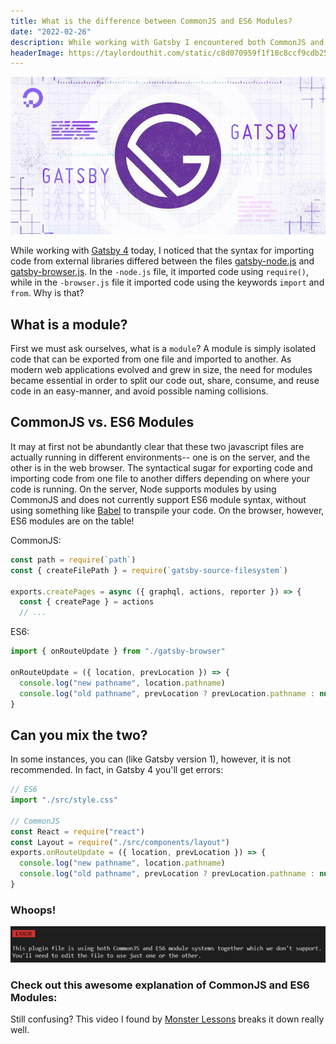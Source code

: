 ```yaml
---
title: What is the difference between CommonJS and ES6 Modules?
date: "2022-02-26"
description: While working with Gatsby I encountered both CommonJS and ES6 Module syntax. Let us explore why that is and how they differ.
headerImage: https://taylordouthit.com/static/c8d070959f1f18c8ccf9cdb2543a02bd/1d69c/gatsby.png
---
```


![gatsby logo](./gatsby.png)

While working with [Gatsby 4](https://www.gatsbyjs.com/) today, I noticed that the syntax for importing code from external libraries differed between the files [gatsby-node.js](https://www.gatsbyjs.com/docs/reference/config-files/gatsby-node/) and [gatsby-browser.js](https://www.gatsbyjs.com/docs/reference/config-files/gatsby-browser/). In the `-node.js` file, it imported code using `require()`, while in the `-browser.js` file it imported code using the keywords `import` and `from`. Why is that?

## What is a module?

First we must ask ourselves, what is a `module`? A module is simply isolated code that can be exported from one file and imported to another. As modern web applications evolved and grew in size, the need for modules became essential in order to split our code out, share, consume, and reuse code in an easy-manner, and avoid possible naming collisions.

## CommonJS vs. ES6 Modules

It may at first not be abundantly clear that these two javascript files are actually running in different environments-- one is on the server, and the other is in the web browser. The syntactical sugar for exporting code and importing code from one file to another differs depending on where your code is running. On the server, Node supports modules by using CommonJS and does not currently support ES6 module syntax, without using something like [Babel](https://babeljs.io/) to transpile your code. On the browser, however, ES6 modules are on the table!

CommonJS:

```js
const path = require(`path`)
const { createFilePath } = require(`gatsby-source-filesystem`)

exports.createPages = async ({ graphql, actions, reporter }) => {
  const { createPage } = actions
  // ...
```

ES6:

```js
import { onRouteUpdate } from "./gatsby-browser"

onRouteUpdate = ({ location, prevLocation }) => {
  console.log("new pathname", location.pathname)
  console.log("old pathname", prevLocation ? prevLocation.pathname : null)
}
```

## Can you mix the two?

In some instances, you can (like Gatsby version 1), however, it is not recommended. In fact, in Gatsby 4 you'll get errors:

```js
// ES6
import "./src/style.css"

// CommonJS
const React = require("react")
const Layout = require("./src/components/layout")
exports.onRouteUpdate = ({ location, prevLocation }) => {
  console.log("new pathname", location.pathname)
  console.log("old pathname", prevLocation ? prevLocation.pathname : null)
}
```

### Whoops!

![commonjs and es6 together](./commonjs-es6-mixing-error.png)

### Check out this awesome explanation of CommonJS and ES6 Modules:

Still confusing? This video I found by [Monster Lessons](https://www.youtube.com/watch?v=mK54Cn4ceac) breaks it down really well.
